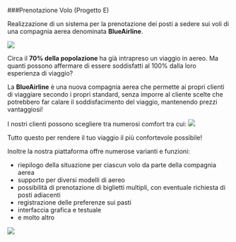 ###Prenotazione Volo (Progetto E)

Realizzazione di un sistema per la prenotazione dei posti a sedere sui voli di una compagnia aerea denominata **BlueAirline**.  

![](https://github.com/claudio-unipv/Progetto-E/blob/master/docs/images/logo2.jpg) 


Circa il **70% della popolazione** ha già intrapreso un viaggio in aereo.
Ma quanti possono affermare di essere soddisfatti al 100% dalla loro esperienza di viaggio?

La **BlueAirline** è una nuova compagnia aerea che permette ai propri clienti di viaggiare secondo i propri standard, senza imporre al cliente scelte che potrebbero far calare il soddisfacimento del viaggio, mantenendo prezzi vantaggiosi!

I nostri clienti possono scegliere tra numerosi comfort tra cui:
![](https://github.com/claudio-unipv/Progetto-E/blob/master/docs/images/scelta3.jpg)

Tutto questo per rendere il tuo viaggio il più confortevole possibile!

Inoltre la nostra piattaforma offre numerose varianti e funzioni:

* riepilogo della situazione per ciascun volo da parte della compagnia aerea
* supporto per diversi modelli di aereo
* possibilità di prenotazione di biglietti multipli, con eventuale richiesta di posti adiacenti
* registrazione delle preferenze sui pasti
* interfaccia grafica e testuale
* e molto altro

![](https://github.com/claudio-unipv/Progetto-E/blob/master/docs/images/fine2.jpg) 
